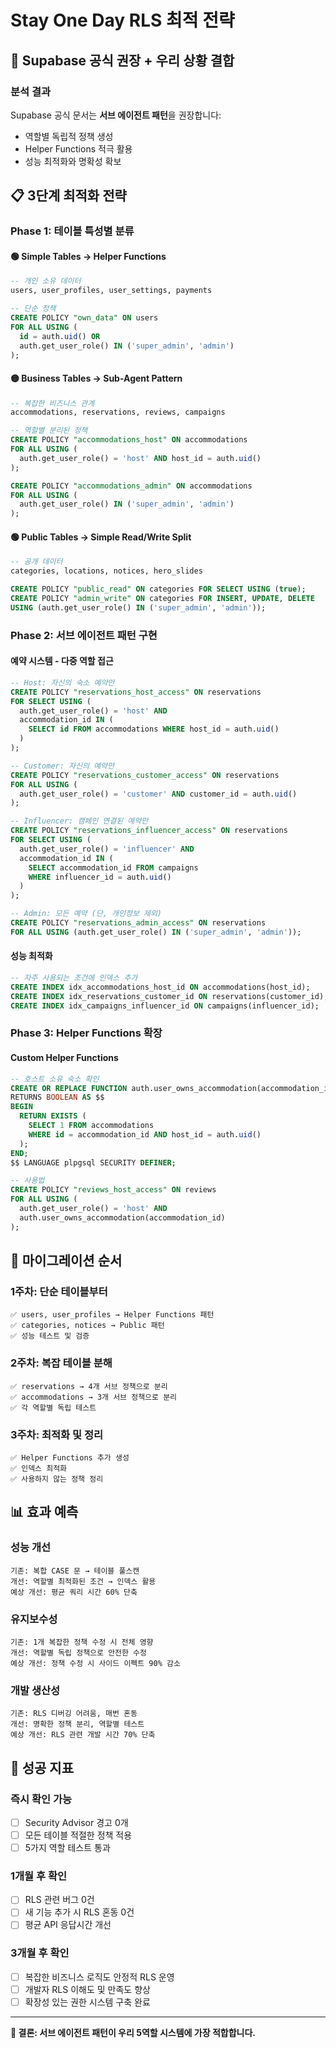 # Stay One Day RLS 최적 전략

## 🎯 Supabase 공식 권장 + 우리 상황 결합

### 분석 결과
Supabase 공식 문서는 **서브 에이전트 패턴**을 권장합니다:
- 역할별 독립적 정책 생성
- Helper Functions 적극 활용  
- 성능 최적화와 명확성 확보

## 📋 3단계 최적화 전략

### Phase 1: 테이블 특성별 분류

#### 🟢 Simple Tables → Helper Functions
```sql
-- 개인 소유 데이터
users, user_profiles, user_settings, payments

-- 단순 정책
CREATE POLICY "own_data" ON users
FOR ALL USING (
  id = auth.uid() OR 
  auth.get_user_role() IN ('super_admin', 'admin')
);
```

#### 🟡 Business Tables → Sub-Agent Pattern  
```sql
-- 복잡한 비즈니스 관계
accommodations, reservations, reviews, campaigns

-- 역할별 분리된 정책
CREATE POLICY "accommodations_host" ON accommodations
FOR ALL USING (
  auth.get_user_role() = 'host' AND host_id = auth.uid()
);

CREATE POLICY "accommodations_admin" ON accommodations  
FOR ALL USING (
  auth.get_user_role() IN ('super_admin', 'admin')
);
```

#### 🟢 Public Tables → Simple Read/Write Split
```sql
-- 공개 데이터
categories, locations, notices, hero_slides

CREATE POLICY "public_read" ON categories FOR SELECT USING (true);
CREATE POLICY "admin_write" ON categories FOR INSERT, UPDATE, DELETE 
USING (auth.get_user_role() IN ('super_admin', 'admin'));
```

### Phase 2: 서브 에이전트 패턴 구현

#### 예약 시스템 - 다중 역할 접근
```sql
-- Host: 자신의 숙소 예약만
CREATE POLICY "reservations_host_access" ON reservations
FOR SELECT USING (
  auth.get_user_role() = 'host' AND
  accommodation_id IN (
    SELECT id FROM accommodations WHERE host_id = auth.uid()
  )
);

-- Customer: 자신의 예약만  
CREATE POLICY "reservations_customer_access" ON reservations
FOR ALL USING (
  auth.get_user_role() = 'customer' AND customer_id = auth.uid()
);

-- Influencer: 캠페인 연결된 예약만
CREATE POLICY "reservations_influencer_access" ON reservations
FOR SELECT USING (
  auth.get_user_role() = 'influencer' AND
  accommodation_id IN (
    SELECT accommodation_id FROM campaigns 
    WHERE influencer_id = auth.uid()
  )
);

-- Admin: 모든 예약 (단, 개인정보 제외)
CREATE POLICY "reservations_admin_access" ON reservations
FOR ALL USING (auth.get_user_role() IN ('super_admin', 'admin'));
```

#### 성능 최적화
```sql
-- 자주 사용되는 조건에 인덱스 추가
CREATE INDEX idx_accommodations_host_id ON accommodations(host_id);
CREATE INDEX idx_reservations_customer_id ON reservations(customer_id);
CREATE INDEX idx_campaigns_influencer_id ON campaigns(influencer_id);
```

### Phase 3: Helper Functions 확장

#### Custom Helper Functions
```sql
-- 호스트 소유 숙소 확인
CREATE OR REPLACE FUNCTION auth.user_owns_accommodation(accommodation_id UUID)
RETURNS BOOLEAN AS $$
BEGIN
  RETURN EXISTS (
    SELECT 1 FROM accommodations 
    WHERE id = accommodation_id AND host_id = auth.uid()
  );
END;
$$ LANGUAGE plpgsql SECURITY DEFINER;

-- 사용법
CREATE POLICY "reviews_host_access" ON reviews
FOR ALL USING (
  auth.get_user_role() = 'host' AND
  auth.user_owns_accommodation(accommodation_id)
);
```

## 🔄 마이그레이션 순서

### 1주차: 단순 테이블부터
```
✅ users, user_profiles → Helper Functions 패턴
✅ categories, notices → Public 패턴
✅ 성능 테스트 및 검증
```

### 2주차: 복잡 테이블 분해
```  
✅ reservations → 4개 서브 정책으로 분리
✅ accommodations → 3개 서브 정책으로 분리
✅ 각 역할별 독립 테스트
```

### 3주차: 최적화 및 정리
```
✅ Helper Functions 추가 생성
✅ 인덱스 최적화
✅ 사용하지 않는 정책 정리
```

## 📊 효과 예측

### 성능 개선
```
기존: 복합 CASE 문 → 테이블 풀스캔
개선: 역할별 최적화된 조건 → 인덱스 활용
예상 개선: 평균 쿼리 시간 60% 단축
```

### 유지보수성  
```
기존: 1개 복잡한 정책 수정 시 전체 영향
개선: 역할별 독립 정책으로 안전한 수정
예상 개선: 정책 수정 시 사이드 이펙트 90% 감소
```

### 개발 생산성
```
기존: RLS 디버깅 어려움, 매번 혼동  
개선: 명확한 정책 분리, 역할별 테스트
예상 개선: RLS 관련 개발 시간 70% 단축
```

## 🎯 성공 지표

### 즉시 확인 가능
- [ ] Security Advisor 경고 0개
- [ ] 모든 테이블 적절한 정책 적용
- [ ] 5가지 역할 테스트 통과

### 1개월 후 확인
- [ ] RLS 관련 버그 0건
- [ ] 새 기능 추가 시 RLS 혼동 0건  
- [ ] 평균 API 응답시간 개선

### 3개월 후 확인  
- [ ] 복잡한 비즈니스 로직도 안정적 RLS 운영
- [ ] 개발자 RLS 이해도 및 만족도 향상
- [ ] 확장성 있는 권한 시스템 구축 완료

---

**🚀 결론: 서브 에이전트 패턴이 우리 5역할 시스템에 가장 적합합니다.**